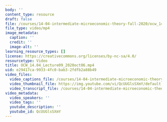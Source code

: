 ```yaml
---
body: ''
content_type: resource
draft: false
file: /courses/14-04-intermediate-microeconomic-theory-fall-2020/ocw_1404_lecture09_2020oct06_360p_16_9.mp4
file_type: video/mp4
image_metadata:
  caption: ''
  credit: ''
  image-alt: ''
learning_resource_types: []
license: https://creativecommons.org/licenses/by-nc-sa/4.0/
resourcetype: Video
title: OCW_14.04_Lecture09_2020oct06.mp4
uid: e29417ca-9933-4fc0-bab3-2fdfb2a88b49
video_files:
  video_captions_file: /courses/14-04-intermediate-microeconomic-theory-fall-2020/1Ls-r-p0EIi-fVT6BX_6tpxDDQkbsBVEl_transcript.webvtt
  video_thumbnail_file: https://img.youtube.com/vi/QcUUGlsSXmY/default.jpg
  video_transcript_file: /courses/14-04-intermediate-microeconomic-theory-fall-2020/1Ls-r-p0EIi-fVT6BX_6tpxDDQkbsBVEl_transcript.pdf
video_metadata:
  video_speakers: ''
  video_tags: ''
  youtube_description: ''
  youtube_id: QcUUGlsSXmY
---
```

